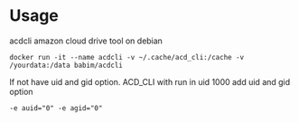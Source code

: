 # Usage
acdcli amazon cloud drive tool on debian
```
docker run -it --name acdcli -v ~/.cache/acd_cli:/cache -v /yourdata:/data babim/acdcli
```

If not have uid and gid option. ACD_CLI with run in uid 1000
add uid and gid option
```
-e auid="0" -e agid="0"
```
